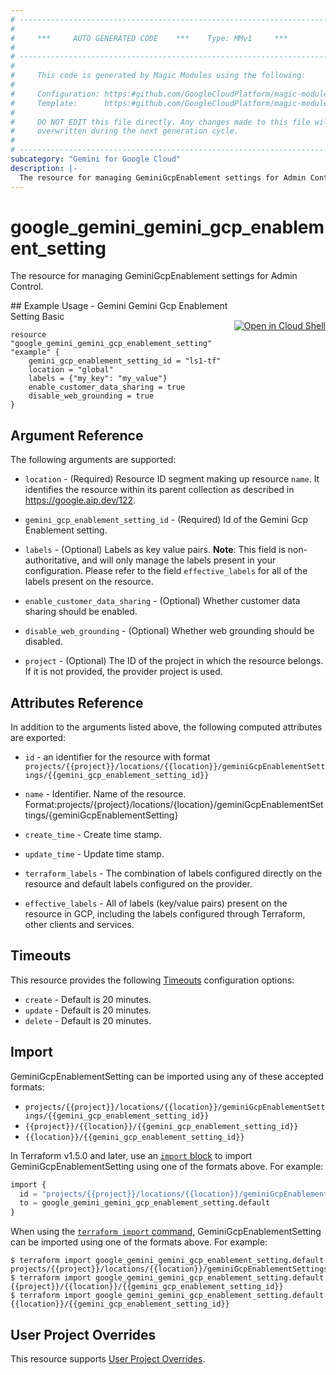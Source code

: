 ```yaml
---
# ----------------------------------------------------------------------------
#
#     ***     AUTO GENERATED CODE    ***    Type: MMv1     ***
#
# ----------------------------------------------------------------------------
#
#     This code is generated by Magic Modules using the following:
#
#     Configuration: https:#github.com/GoogleCloudPlatform/magic-modules/tree/main/mmv1/products/gemini/GeminiGcpEnablementSetting.yaml
#     Template:      https:#github.com/GoogleCloudPlatform/magic-modules/tree/main/mmv1/templates/terraform/resource.html.markdown.tmpl
#
#     DO NOT EDIT this file directly. Any changes made to this file will be
#     overwritten during the next generation cycle.
#
# ----------------------------------------------------------------------------
subcategory: "Gemini for Google Cloud"
description: |-
  The resource for managing GeminiGcpEnablement settings for Admin Control.
---
```


# google_gemini_gemini_gcp_enablement_setting

The resource for managing GeminiGcpEnablement settings for Admin Control.



<div class = "oics-button" style="float: right; margin: 0 0 -15px">
  <a href="https://console.cloud.google.com/cloudshell/open?cloudshell_git_repo=https%3A%2F%2Fgithub.com%2Fterraform-google-modules%2Fdocs-examples.git&cloudshell_image=gcr.io%2Fcloudshell-images%2Fcloudshell%3Alatest&cloudshell_print=.%2Fmotd&cloudshell_tutorial=.%2Ftutorial.md&cloudshell_working_dir=gemini_gemini_gcp_enablement_setting_basic&open_in_editor=main.tf" target="_blank">
    <img alt="Open in Cloud Shell" src="//gstatic.com/cloudssh/images/open-btn.svg" style="max-height: 44px; margin: 32px auto; max-width: 100%;">
  </a>
</div>
## Example Usage - Gemini Gemini Gcp Enablement Setting Basic


```hcl
resource "google_gemini_gemini_gcp_enablement_setting" "example" {
    gemini_gcp_enablement_setting_id = "ls1-tf"
    location = "global"
    labels = {"my_key": "my_value"}
    enable_customer_data_sharing = true
    disable_web_grounding = true
}
```

## Argument Reference

The following arguments are supported:


* `location` -
  (Required)
  Resource ID segment making up resource `name`. It identifies the resource within its parent collection as described in https://google.aip.dev/122.

* `gemini_gcp_enablement_setting_id` -
  (Required)
  Id of the Gemini Gcp Enablement setting.


* `labels` -
  (Optional)
  Labels as key value pairs.
  **Note**: This field is non-authoritative, and will only manage the labels present in your configuration.
  Please refer to the field `effective_labels` for all of the labels present on the resource.

* `enable_customer_data_sharing` -
  (Optional)
  Whether customer data sharing should be enabled.

* `disable_web_grounding` -
  (Optional)
  Whether web grounding should be disabled.

* `project` - (Optional) The ID of the project in which the resource belongs.
    If it is not provided, the provider project is used.



## Attributes Reference

In addition to the arguments listed above, the following computed attributes are exported:

* `id` - an identifier for the resource with format `projects/{{project}}/locations/{{location}}/geminiGcpEnablementSettings/{{gemini_gcp_enablement_setting_id}}`

* `name` -
  Identifier. Name of the resource.
  Format:projects/{project}/locations/{location}/geminiGcpEnablementSettings/{geminiGcpEnablementSetting}

* `create_time` -
  Create time stamp.

* `update_time` -
  Update time stamp.

* `terraform_labels` -
  The combination of labels configured directly on the resource
   and default labels configured on the provider.

* `effective_labels` -
  All of labels (key/value pairs) present on the resource in GCP, including the labels configured through Terraform, other clients and services.


## Timeouts

This resource provides the following
[Timeouts](https://developer.hashicorp.com/terraform/plugin/sdkv2/resources/retries-and-customizable-timeouts) configuration options:

- `create` - Default is 20 minutes.
- `update` - Default is 20 minutes.
- `delete` - Default is 20 minutes.

## Import


GeminiGcpEnablementSetting can be imported using any of these accepted formats:

* `projects/{{project}}/locations/{{location}}/geminiGcpEnablementSettings/{{gemini_gcp_enablement_setting_id}}`
* `{{project}}/{{location}}/{{gemini_gcp_enablement_setting_id}}`
* `{{location}}/{{gemini_gcp_enablement_setting_id}}`


In Terraform v1.5.0 and later, use an [`import` block](https://developer.hashicorp.com/terraform/language/import) to import GeminiGcpEnablementSetting using one of the formats above. For example:

```tf
import {
  id = "projects/{{project}}/locations/{{location}}/geminiGcpEnablementSettings/{{gemini_gcp_enablement_setting_id}}"
  to = google_gemini_gemini_gcp_enablement_setting.default
}
```

When using the [`terraform import` command](https://developer.hashicorp.com/terraform/cli/commands/import), GeminiGcpEnablementSetting can be imported using one of the formats above. For example:

```
$ terraform import google_gemini_gemini_gcp_enablement_setting.default projects/{{project}}/locations/{{location}}/geminiGcpEnablementSettings/{{gemini_gcp_enablement_setting_id}}
$ terraform import google_gemini_gemini_gcp_enablement_setting.default {{project}}/{{location}}/{{gemini_gcp_enablement_setting_id}}
$ terraform import google_gemini_gemini_gcp_enablement_setting.default {{location}}/{{gemini_gcp_enablement_setting_id}}
```

## User Project Overrides

This resource supports [User Project Overrides](https://registry.terraform.io/providers/hashicorp/google/latest/docs/guides/provider_reference#user_project_override).

